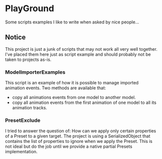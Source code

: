 # PlayGround
Some scripts examples I like to write when asked by nice people...

## Notice
This project is just a junk of scripts that may not work all very well together.
I've placed them here just as script example and should probably not be taken to projects as-is.

### ModelImporterExamples
This script is an example of how it is possible to manage imported animation events.
Two methods are available that:
- copy all animations events from one model to another model.
- copy all animation events from the first animation of one model to all its animation tracks.

### PresetExclude
I tried to answer the question of: How can we apply only certain properties of a Preset to a given target.
The project is using a SerializedObject that contains the list of properties to ignore when we apply the Preset.
This is not ideal but do the job until we provide a native partial Presets implementation.
